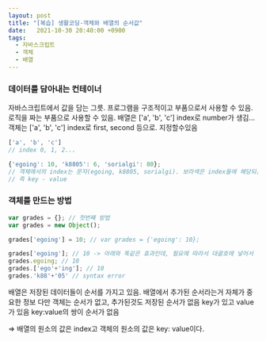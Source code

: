 ```yaml
---
layout: post
title: "[복습] 생활코딩-객체와 배열의 순서값"
date:   2021-10-30 20:40:00 +0900
tags:
  - 자바스크립트
  - 객체
  - 배열
---
```



### 데이터를 담아내는 컨테이너

자바스크립트에서 값을 담는 그릇. 프로그램을 구조적이고 부품으로서 사용할 수 있음.
로직을 짜는 부품으로 사용할 수 있음.
배열은 ['a', 'b', 'c'] index로 number가 생김...
객체는 ['a', 'b', 'c'] index로 first, second 등으로. 지정할수있음

```jsx
['a', 'b', 'c']
// index 0, 1, 2...

{'egoing': 10, 'k8805': 6, 'sorialgi': 80};
// 객체에서의 index는 문자(egoing, k8805, sorialgi). 보라색은 index들에 해당되는 값.
// 즉 key - value
```

### 객체를 만드는 방법

```jsx
var grades = {}; // 첫번째 방법
var grades = new Object();

grades['egoing'] = 10; // var grades = {'egoing': 10};

grades['egoing']; // 10 -> 아래와 똑같은 효과인데, 필요에 따라서 대괄호에 넣어서 작성할 수 있음
grades.egoing; // 10
grades.['ego'+'ing']; // 10
grades.'k88'+'05' // syntax error 
```

배열은 저장된 데이터들이 순서를 가지고 있음. 배열에서 추가된 순서라는거 자체가 중요한 정보
다만 객체는 순서가 없고, 추가된것도 저장된 순서가 없음 key가 있고 value가 있음 key:value의 쌍이 순서가 없음

⇒ 배열의 원소의 값은 index고 객체의 원소의 값은 key: value이다.